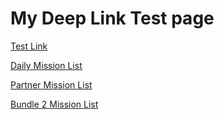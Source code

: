 <html>
    <head>
       <meta charset="utf-8">
    </head>
    <body >
       <h1>My Deep Link Test page</h1>
       <p><a href="protoneapp://testlink">Test Link</a></p>
       <p><a href="protoneapp://openWindow?windowId=MissionsList?isDaily=1">Daily Mission List</a></p>
       <p><a href="protoneapp://openWindow?windowId=MissionsList?isPartner=1">Partner Mission List</a></p>
       <p><a href="protoneapp://openWindow?windowId=MissionsList?bundleId=2">Bundle 2 Mission List</a></p>
    </body>
</html>
